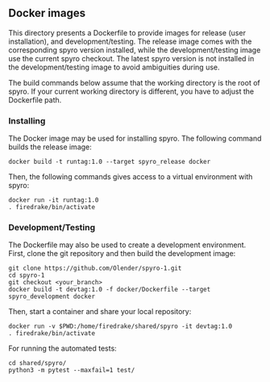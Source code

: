 ## Docker images

This directory presents a Dockerfile to provide images for release (user installation), and development/testing. The release image comes with the corresponding spyro version installed, while the development/testing image use the current spyro checkout. The latest spyro version is not installed in the development/testing image to avoid ambiguities during use.

The build commands below assume that the working directory is the root of spyro. If your current working directory is different, you have to adjust the Dockerfile path.

### Installing

The Docker image may be used for installing spyro. The following command builds the release image:
````
docker build -t runtag:1.0 --target spyro_release docker
````

Then, the following commands gives access to a virtual environment with spyro:
````
docker run -it runtag:1.0
. firedrake/bin/activate
````

### Development/Testing

The Dockerfile may also be used to create a development environment. First, clone the git repository and then build the development image:
````
git clone https://github.com/Olender/spyro-1.git
cd spyro-1
git checkout <your_branch>
docker build -t devtag:1.0 -f docker/Dockerfile --target spyro_development docker
````

Then, start a container and share your local repository:
````
docker run -v $PWD:/home/firedrake/shared/spyro -it devtag:1.0
. firedrake/bin/activate
````

For running the automated tests:
````
cd shared/spyro/
python3 -m pytest --maxfail=1 test/
````
